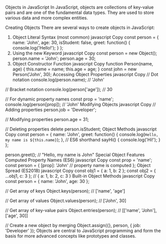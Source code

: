 Objects in JavaScript
In JavaScript, objects are collections of key-value pairs and are one of the fundamental data types. They are used to store various data and more complex entities.

Creating Objects
There are several ways to create objects in JavaScript:

1. Object Literal Syntax (most common)
javascript
Copy
const person = {
  name: 'John',
  age: 30,
  isStudent: false,
  greet: function() {
    console.log('Hello!');
  }
};
2. Using the new Keyword
javascript
Copy
const person = new Object();
person.name = 'John';
person.age = 30;
3. Object Constructor Function
javascript
Copy
function Person(name, age) {
  this.name = name;
  this.age = age;
}
const john = new Person('John', 30);
Accessing Object Properties
javascript
Copy
// Dot notation
console.log(person.name); // 'John'

// Bracket notation
console.log(person['age']); // 30

// For dynamic property names
const prop = 'name';
console.log(person[prop]); // 'John'
Modifying Objects
javascript
Copy
// Adding properties
person.job = 'Developer';

// Modifying properties
person.age = 31;

// Deleting properties
delete person.isStudent;
Object Methods
javascript
Copy
const person = {
  name: 'John',
  greet: function() {
    console.log(`Hello, my name is ${this.name}`);
  },
  // ES6 shorthand
  sayHi() {
    console.log('Hi!');
  }
};

person.greet(); // "Hello, my name is John"
Special Object Features
Computed Property Names (ES6)
javascript
Copy
const prop = 'name';
const person = {
  [prop]: 'John' // property name is computed
};
Object Spread (ES2018)
javascript
Copy
const obj1 = { a: 1, b: 2 };
const obj2 = { ...obj1, c: 3 }; // { a: 1, b: 2, c: 3 }
Built-in Object Methods
javascript
Copy
const person = { name: 'John', age: 30 };

// Get array of keys
Object.keys(person); // ['name', 'age']

// Get array of values
Object.values(person); // ['John', 30]

// Get array of key-value pairs
Object.entries(person); // [['name', 'John'], ['age', 30]]

// Create a new object by merging
Object.assign({}, person, { job: 'Developer' });
Objects are central to JavaScript programming and form the basis for more advanced concepts like prototypes and classes.
